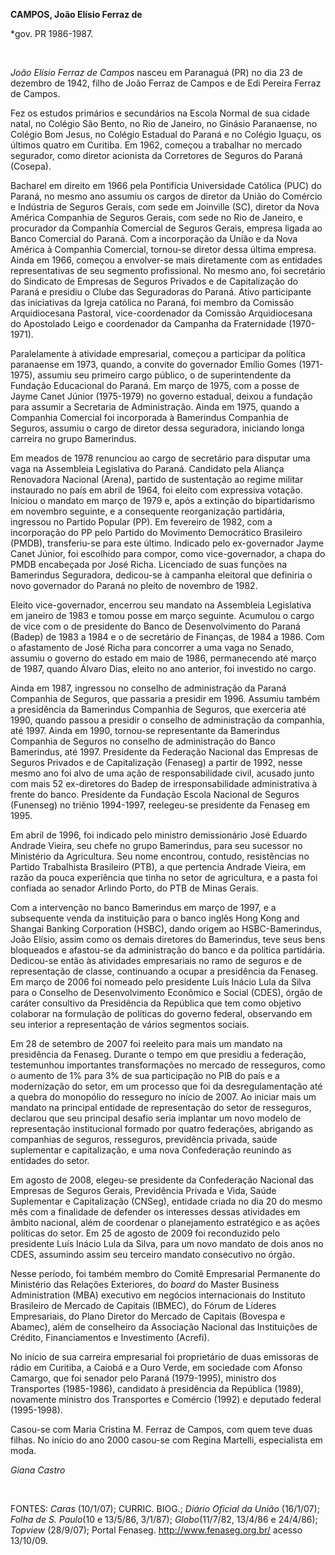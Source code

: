 **CAMPOS, João Elísio Ferraz de**

\*gov. PR 1986-1987.

 

*João Elísio Ferraz de Campos* nasceu em Paranaguá (PR) no dia 23 de
dezembro de 1942, filho de João Ferraz de Campos e de Edi Pereira Ferraz
de Campos.

Fez os estudos primários e secundários na Escola Normal de sua cidade
natal, no Colégio São Bento, no Rio de Janeiro, no Ginásio Paranaense,
no Colégio Bom Jesus, no Colégio Estadual do Paraná e no Colégio Iguaçu,
os últimos quatro em Curitiba. Em 1962, começou a trabalhar no mercado
segurador, como diretor acionista da Corretores de Seguros do Paraná
(Cosepa).

Bacharel em direito em 1966 pela Pontifícia Universidade Católica (PUC)
do Paraná, no mesmo ano assumiu os cargos de diretor da União do
Comércio e Indústria de Seguros Gerais, com sede em Joinville (SC),
diretor da Nova América Companhia de Seguros Gerais, com sede no Rio de
Janeiro, e procurador da Companhia Comercial de Seguros Gerais, empresa
ligada ao Banco Comercial do Paraná. Com a incorporação da União e da
Nova América à Companhia Comercial, tornou-se diretor dessa última
empresa. Ainda em 1966, começou a envolver-se mais diretamente com as
entidades representativas de seu segmento profissional. No mesmo ano,
foi secretário do Sindicato de Empresas de Seguros Privados e de
Capitalização do Paraná e presidiu o Clube das Seguradoras do Paraná.
Ativo participante das iniciativas da Igreja católica no Paraná, foi
membro da Comissão Arquidiocesana Pastoral, vice-coordenador da Comissão
Arquidiocesana do Apostolado Leigo e coordenador da Campanha da
Fraternidade (1970-1971).

Paralelamente à atividade empresarial, começou a participar da política
paranaense em 1973, quando, a convite do governador Emílio Gomes
(1971-1975), assumiu seu primeiro cargo público, o de superintendente da
Fundação Educacional do Paraná. Em março de 1975, com a posse de Jayme
Canet Júnior (1975-1979) no governo estadual, deixou a fundação para
assumir a Secretaria de Administração. Ainda em 1975, quando a Companhia
Comercial foi incorporada à Bamerindus Companhia de Seguros, assumiu o
cargo de diretor dessa seguradora, iniciando longa carreira no grupo
Bamerindus.

Em meados de 1978 renunciou ao cargo de secretário para disputar uma
vaga na Assembleia Legislativa do Paraná. Candidato pela Aliança
Renovadora Nacional (Arena), partido de sustentação ao regime militar
instaurado no país em abril de 1964, foi eleito com expressiva votação.
Iniciou o mandato em março de 1979 e, após a extinção do bipartidarismo
em novembro seguinte, e a consequente reorganização partidária,
ingressou no Partido Popular (PP). Em fevereiro de 1982, com a
incorporação do PP pelo Partido do Movimento Democrático Brasileiro
(PMDB), transferiu-se para este último. Indicado pelo ex-governador
Jayme Canet Júnior, foi escolhido para compor, como vice-governador, a
chapa do PMDB encabeçada por José Richa. Licenciado de suas funções na
Bamerindus Seguradora, dedicou-se à campanha eleitoral que definiria o
novo governador do Paraná no pleito de novembro de 1982.

Eleito vice-governador, encerrou seu mandato na Assembleia Legislativa
em janeiro de 1983 e tomou posse em março seguinte. Acumulou o cargo de
vice com o de presidente do Banco de Desenvolvimento do Paraná (Badep)
de 1983 a 1984 e o de secretário de Finanças, de 1984 a 1986. Com o
afastamento de José Richa para concorrer a uma vaga no Senado, assumiu o
governo do estado em maio de 1986, permanecendo até março de 1987,
quando Álvaro Dias, eleito no ano anterior, foi investido no cargo.

Ainda em 1987, ingressou no conselho de administração da Paraná
Companhia de Seguros, que passaria a presidir em 1996. Assumiu também a
presidência da Bamerindus Companhia de Seguros, que exerceria até 1990,
quando passou a presidir o conselho de administração da companhia, até
1997. Ainda em 1990, tornou-se representante da Bamerindus Companhia de
Seguros no conselho de administração do Banco Bamerindus, até 1997.
Presidente da Federação Nacional das Empresas de Seguros Privados e de
Capitalização (Fenaseg) a partir de 1992, nesse mesmo ano foi alvo de
uma ação de responsabilidade civil, acusado junto com mais 52
ex-diretores do Badep de irresponsabilidade administrativa à frente do
banco. Presidente da Fundação Escola Nacional de Seguros (Funenseg) no
triênio 1994-1997, reelegeu-se presidente da Fenaseg em 1995.

Em abril de 1996, foi indicado pelo ministro demissionário José Eduardo
Andrade Vieira, seu chefe no grupo Bamerindus, para seu sucessor no
Ministério da Agricultura. Seu nome encontrou, contudo, resistências no
Partido Trabalhista Brasileiro (PTB), a que pertencia Andrade Vieira, em
razão da pouca experiência que tinha no setor de agricultura, e a pasta
foi confiada ao senador Arlindo Porto, do PTB de Minas Gerais.

Com a intervenção no banco Bamerindus em março de 1997, e a subsequente
venda da instituição para o banco inglês Hong Kong and Shangai Banking
Corporation (HSBC), dando origem ao HSBC-Bamerindus, João Elísio, assim
como os demais diretores do Bamerindus, teve seus bens bloqueados e
afastou-se da administração do banco e da política partidária.
Dedicou-se então às atividades empresariais no ramo de seguros e de
representação de classe, continuando a ocupar a presidência da Fenaseg.
Em março de 2006 foi nomeado pelo presidente Luís Inácio Lula da Silva
para o Conselho de Desenvolvimento Econômico e Social (CDES), órgão de
caráter consultivo da Presidência da República que tem como objetivo
colaborar na formulação de políticas do governo federal, observando em
seu interior a representação de vários segmentos sociais.

Em 28 de setembro de 2007 foi reeleito para mais um mandato na
presidência da Fenaseg. Durante o tempo em que presidiu a federação,
testemunhou importantes transformações no mercado de resseguros, como o
aumento de 1% para 3% de sua participação no PIB do país e a
modernização do setor, em um processo que foi da desregulamentação até a
quebra do monopólio do resseguro no início de 2007. Ao iniciar mais um
mandato na principal entidade de representação do setor de resseguros,
declarou que seu principal desafio seria implantar um novo modelo de
representação institucional formado por quatro federações, abrigando as
companhias de seguros, resseguros, previdência privada, saúde
suplementar e capitalização, e uma nova Confederação reunindo as
entidades do setor.

Em agosto de 2008, elegeu-se presidente da Confederação Nacional das
Empresas de Seguros Gerais, Previdência Privada e Vida, Saúde
Suplementar e Capitalização (CNSeg), entidade criada no dia 20 do mesmo
mês com a finalidade de defender os interesses dessas atividades em
âmbito nacional, além de coordenar o planejamento estratégico e as ações
políticas do setor. Em 25 de agosto de 2009 foi reconduzido pelo
presidente Luís Inácio Lula da Silva, para um novo mandato de dois anos
no CDES, assumindo assim seu terceiro mandato consecutivo no órgão.

Nesse período, foi também membro do Comitê Empresarial Permanente do
Ministério das Relações Exteriores, do *board* do Master Business
Administration (MBA) executivo em negócios internacionais do Instituto
Brasileiro de Mercado de Capitais (IBMEC), do Fórum de Líderes
Empresariais, do Plano Diretor do Mercado de Capitais (Bovespa e
Abamec), além de conselheiro da Associação Nacional das Instituições de
Crédito, Financiamentos e Investimento (Acrefi).

No início de sua carreira empresarial foi proprietário de duas emissoras
de rádio em Curitiba, a Caiobá e a Ouro Verde, em sociedade com Afonso
Camargo, que foi senador pelo Paraná (1979-1995), ministro dos
Transportes (1985-1986), candidato à presidência da República (1989),
novamente ministro dos Transportes e Comércio (1992) e deputado federal
(1995-1998).

Casou-se com Maria Cristina M. Ferraz de Campos, com quem teve duas
filhas. No início do ano 2000 casou-se com Regina Martelli, especialista
em moda.

*Giana Castro*

 

FONTES: *Caras* (10/1/07); CURRIC. BIOG.; *Diário Oficial da União*
(16/1/07); *Folha de S. Paulo*(10 e 13/5/86, 3/1/87); *Globo*(11/7/82,
13/4/86 e 24/4/86); *Topview* (28/9/07); Portal Fenaseg.
http://www.fenaseg.org.br/ acesso 13/10/09.

 

